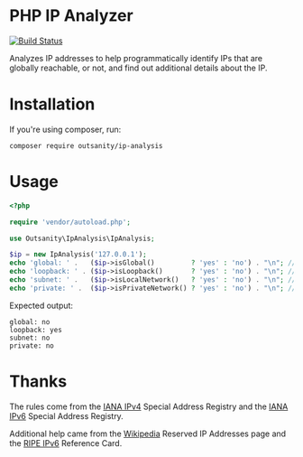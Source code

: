 # PHP IP Analyzer

[![Build Status](https://travis-ci.org/dharple/ip-analysis.svg?branch=master)](https://travis-ci.org/dharple/ip-analysis)

Analyzes IP addresses to help programmatically identify IPs that are globally
reachable, or not, and find out additional details about the IP.

# Installation

If you're using composer, run:
```shell
composer require outsanity/ip-analysis
```

# Usage

```php
<?php

require 'vendor/autoload.php';

use Outsanity\IpAnalysis\IpAnalysis;

$ip = new IpAnalysis('127.0.0.1');
echo 'global: ' .   ($ip->isGlobal()         ? 'yes' : 'no') . "\n"; // 8.8.8.8, 2001:4860:4860::8888
echo 'loopback: ' . ($ip->isLoopback()       ? 'yes' : 'no') . "\n"; // 127.0.0.1, ::1
echo 'subnet: ' .   ($ip->isLocalNetwork()   ? 'yes' : 'no') . "\n"; // 169.254.0.1, fe80::6450:6a14:93ba:de09
echo 'private: ' .  ($ip->isPrivateNetwork() ? 'yes' : 'no') . "\n"; // 10.0.0.1, 192.168.0.1, fd11:1111:1111::1
```

Expected output:
```
global: no
loopback: yes
subnet: no
private: no
```

# Thanks

The rules come from the [IANA IPv4] Special Address Registry and the [IANA IPv6] Special Address Registry.

Additional help came from the [Wikipedia] Reserved IP Addresses page and the [RIPE IPv6] Reference Card.

[IANA IPv4]: https://www.iana.org/assignments/iana-ipv4-special-registry/iana-ipv4-special-registry.xhtml
[IANA IPv6]: https://www.iana.org/assignments/iana-ipv6-special-registry/iana-ipv6-special-registry.xhtml
[RIPE IPv6]: https://www.ripe.net/participate/member-support/lir-basics/ipv6_reference_card.pdf
[Wikipedia]: https://en.wikipedia.org/wiki/Reserved_IP_addresses

